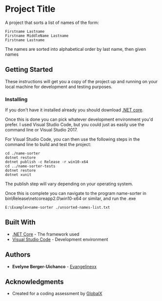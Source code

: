 # Project Title

A project that sorts a list of names of the form:

```
Firstname Lastname
Firstname MiddleName Lastname
Firstname Lastname
```

The names are sorted into alphabetical order by last name, then given names

## Getting Started

These instructions will get you a copy of the project up and running on your local machine for development and testing purposes.

### Installing

If you don't have it installed already you should download [.NET core](https://www.microsoft.com/net/download/core "Download .NET core").

Once this is done you can pick whatever development environment you'd prefer. I used Visual Studio Code, but you could just as easily use the command line or Visual Studio 2017.

For Visual Studio Code, you can then use the following steps in the command line to build and test the project:

```
cd ./name-sorter
dotnet restore
dotnet publish -c Release -r win10-x64
cd ../name-sorter-tests
dotnet restore
dotnet xunit
```

The publish step will vary depending on your operating system.

Once this is complete you can navigate to the program name-sorter in bin\Release\netcoreapp2.0\win10-x64 or similar, and run the .exe

```
E:\Example>name-sorter ./unsorted-names-list.txt
```

## Built With

* [.NET Core](https://docs.microsoft.com/en-us/dotnet/core/ ".NET Core docs") - The framework used
* [Visual Studio Code](https://code.visualstudio.com/docs "VS Code docs") - Development environment

## Authors

* **Evelyne Berger-Uichanco** - [Evangelinexx](https://github.com/Evangelinexx)

## Acknowledgments

* Created for a coding assessment by [GlobalX](https://globalx.com.au/)
